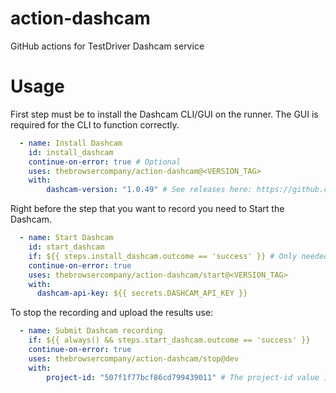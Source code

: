 # action-dashcam
GitHub actions for TestDriver Dashcam service

# Usage

First step must be to install the Dashcam CLI/GUI on the runner. The GUI is required for the CLI to function correctly.
```yaml
  - name: Install Dashcam
    id: install_dashcam
    continue-on-error: true # Optional
    uses: thebrowsercompany/action-dashcam@<VERSION_TAG>
    with:
        dashcam-version: "1.0.49" # See releases here: https://github.com/replayableio/replayable/releases
```

Right before the step that you want to record you need to Start the Dashcam.
```yaml
  - name: Start Dashcam
    id: start_dashcam
    if: ${{ steps.install_dashcam.outcome == 'success' }} # Only needed if continue-on-error is used on the install_dashcam
    continue-on-error: true
    uses: thebrowsercompany/action-dashcam/start@<VERSION_TAG>
    with:
      dashcam-api-key: ${{ secrets.DASHCAM_API_KEY }}
```

To stop the recording and upload the results use:
```yaml
  - name: Submit Dashcam recording
    if: ${{ always() && steps.start_dashcam.outcome == 'success' }}
    continue-on-error: true
    uses: thebrowsercompany/action-dashcam/stop@dev
    with:
        project-id: "507f1f77bcf86cd799439011" # The project-id value is the 'slug' component of the project URL on the Dashcam website.
```
